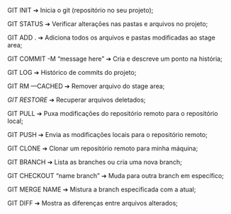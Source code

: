GIT INIT ➔ Inicia o git (repositório no seu projeto);

GIT STATUS ➔ Verificar alterações nas pastas e arquivos no projeto;

GIT ADD . ➔ Adiciona todos os arquivos e pastas modificadas ao stage area;

GIT COMMIT -M “message here” ➔ Cria e descreve um ponto na história;

GIT LOG ➔ Histórico de commits do projeto;

GIT RM —CACHED ➔ Remover arquivo do stage area;

_GIT RESTORE_ ➔ Recuperar arquivos deletados;

GIT PULL ➔ Puxa modificações do repositório remoto para o repositório local;

GIT PUSH ➔ Envia as modificações locais para o repositório remoto;

GIT CLONE ➔ Clonar um repositório remoto para minha máquina;

GIT BRANCH ➔ Lista as branches ou cria uma nova branch;

GIT CHECKOUT “name branch” ➔ Muda para outra branch em específico;

GIT MERGE NAME ➔ Mistura a branch especificada com a atual;

GIT DIFF ➔ Mostra as diferenças entre arquivos alterados;
